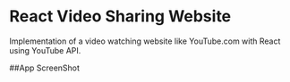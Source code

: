 # React Video Sharing Website

Implementation of a video watching website like YouTube.com with React using YouTube API.

##App ScreenShot
